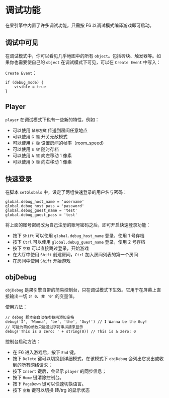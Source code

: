 # 调试功能

在果引擎中内置了许多调试功能，只需按 F6 以调试模式编译游戏即可启动。

## 调试中可见

在调试模式中，你可以看见几乎地图中的所有 `object`。包括砖块、触发器等。如果你也需要使自己的 `object` 在调试模式下可见，可以在 `Create Event` 中写入：

`Create Event`：

```gml
if (debug_mode) {
    visible = true
}
```

## Player

`player` 在调试模式下也有一些新的特性，例如：

- 可以使用 `鼠标左键` 传送到房间任意地点
- 可以使用 `G 键` 开关无敌模式
- 可以使用 `F 键` 设置房间的帧率（room_speed）
- 可以使用 `S 键` 随时存档
- 可以使用 `A 键` 向左移动 1 像素
- 可以使用 `D 键` 向右移动 1 像素

## 快速登录

在脚本 `setGlobals` 中，设定了两组快速登录的用户名与密码：

```gml
global.debug_host_name = 'username'
global.debug_host_pass = 'password'
global.debug_guest_name = 'test'
global.debug_guest_pass = 'test'
```

将上面的账号密码改为自己注册的账号密码之后，即可开启快速登录功能：

- 按下 `Shift` 可以使用 `global.debug_host_name` 登录，使用 1 号存档
- 按下 `Ctrl` 可以使用 `global.debug_guest_name` 登录，使用 2 号存档
- 按下 `空格` 可以直接跳过登录，开始游戏
- 在大厅中使用 `Shift` 创建房间，`Ctrl` 加入房间列表的第一个房间
- 在房间中使用 `Shift` 开始游戏

## objDebug

`objDebug` 是果引擎自带的简易控制台，只在调试模式下生效。它用于在屏幕上直接输出一切 `非 0`、`非 '0'` 的变量值。

使用方法：

```gml
// debug 脚本会自动在参数间添加空格
debug('I', 'Wanna', 'be', 'the', 'Guy!') // I Wanna be the Guy!
// 可能为零的参数只能通过字符串拼接来显示
debug('This is a zero: ' + string(0)) // This is a zero: 0
```

控制台启动方法：

- 在 F6 进入游戏后，按下 `End` 键。
- 按下 `Delete` 键可以切换到详细模式，在该模式下 `objDebug` 会列出它发出或收到的所有网络请求；
- 按下 `Insert` 键后，会显示 `player` 的同步信息；
- 按下 `Home` 键清除控制台。
- 按下 `PageDown` 键可以快速切换语言。
- 按下 `空格` 键可以切换 砖/trg 的显示状态
